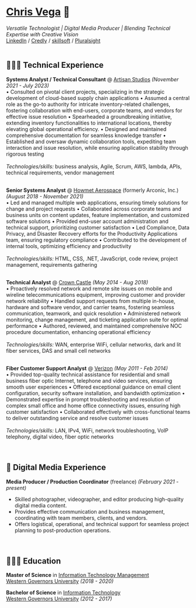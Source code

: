 # [Chris Vega](mailto:chris@twop0intfive.xyz) 📧

_Versatile Technologist | Digital Media Producer | Blending Technical Expertise with Creative Vision_ <br>
[LinkedIn](https://www.linkedin.com/in/chrisevega/) / [Credly](https://www.credly.com/users/christian-vega.3c10d314/badges) / [skillsoft](https://skillsoft.digitalbadges.skillsoft.com/profile/christianvega767921/wallet) / [Pluralsight](https://app.pluralsight.com/profile/twop0intfive) <br><br>



## 👨🏻‍💻 Technical Experience

**Systems Analyst / Technical Consultant** @ [Artisan Studios](https://www.artisan-studios.com) _(November 2021 - July 2023)_ <br>
  • Consulted on pivotal client projects, specializing in the strategic development of cloud-based supply chain applications
  • Assumed a central role as the go-to authority for intricate inventory-related challenges, fostering collaboration with end-users, corporate teams, and vendors for effective issue resolution
  • Spearheaded a groundbreaking initiative, extending inventory functionalities to international locations, thereby elevating global operational efficiency.
  • Designed and maintained comprehensive documentation for seamless knowledge transfer
  • Established and oversaw dynamic collaboration tools, expediting team interaction and issue resolution, while ensuring application stability through rigorous testing
  <br><br>
  _Technologies/skills:_ business analysis, Agile, Scrum, AWS, lambda, APIs, technical requirements, vendor management
<br><br>

**Senior Systems Analyst** @ [Howmet Aerospace](https://www.howmet.com/) (formerly Arconic, Inc.) _(August 2018 - November 2021)_ <br>
  • Led and managed multiple web applications, ensuring timely solutions for change and project requests
  • Collaborated across corporate teams and business units on content updates, feature implementation, and customized software solutions
  • Provided end-user account administration and technical support, prioritizing customer satisfaction
  • Led Compliance, Data Privacy, and Disaster Recovery efforts for the Productivity Applications team, ensuring regulatory compliance
  • Contributed to the development of internal tools, optimizing efficiency and productivity
  <br><br>
  _Technologies/skills:_ HTML, CSS, .NET, JavaScript, code review, project management, requirements gathering
<br><br>

**Technical Analyst** @ [Crown Castle](http://www.crowncastle.com/) _(May 2014 - Aug 2018)_ <br>
  • Proactively resolved network and remote site issues on mobile and wireline telecommunications equipment, improving customer and provider network reliability
  • Handled support requests from multiple in-house, hardware and software vendor, and carrier teams, fostering seamless communication, teamwork, and quick resolution
  • Administered network monitoring, change management, and ticketing application suite for optimal performance
  • Authored, reviewed, and maintained comprehensive NOC procedure documentation, enhancing operational efficiency
  <br><br>
  _Technologies/skills:_ WAN, enterprise WiFi, cellular networks, dark and lit fiber services, DAS and small cell networks
<br><br>

**Fiber Customer Support Analyst** @ [Verizon](https://www.verizon.com/) _(May 2011 - Feb 2014)_ <br>
  • Provided top-quality technical assistance for residential and small business fiber optic Internet, telephone and video services, ensuring smooth user experiences
  • Offered exceptional guidance on email client configuration, security software installation, and bandwidth optimization
  • Demonstrated expertise in prompt troubleshooting and resolution of complex small office and home office connectivity issues, ensuring high customer satisfaction
  • Collaborated effectively with cross-functional teams to deliver outstanding service and resolve customer issues
  <br><br>
  _Technologies/skills:_ LAN, IPv4, WiFi, network troubleshooting, VoIP telephony, digital video, fiber optic networks
<br><br><br>
    
  
  
## 🎥 Digital Media Experience

**Media Producer / Production Coordinator** (freelance) _(February 2021 - present)_ <br>
  - Skilled photographer, videographer, and editor producing high-quality digital media content.
  - Provides effective communication and business management, coordinating with team members, clients, and vendors.
  - Offers logistical, operational, and technical support for seamless project planning to post-production operations.
<br><br><br>



## 👨🏻‍🎓 Education

**Master of Science** in [Information Technology Management](https://www.wgu.edu/online-it-degrees/information-technology-management-masters-program.html)<br>
[Western Governors University](https://www.wgu.edu/) _(2018 - 2020)_ <br>

**Bachelor of Science** in [Information Technology](https://www.wgu.edu/online-it-degrees/information-technology-bachelors-program.html)<br>
[Western Governors University](https://www.wgu.edu/) _(2012 - 2017)_ <br>